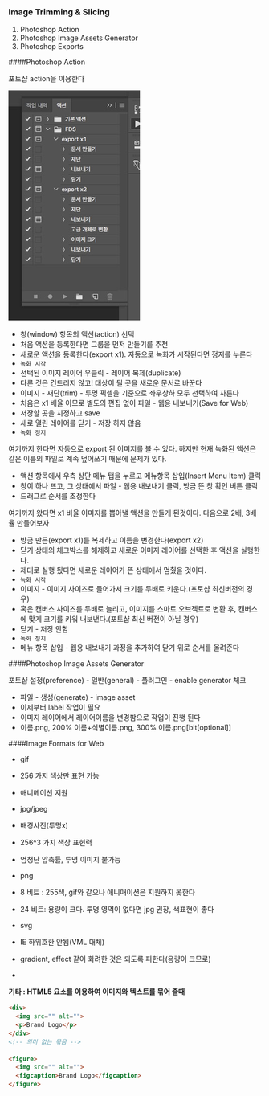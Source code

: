 ### Image Trimming & Slicing

1. Photoshop Action
1. Photoshop Image Assets Generator
1. Photoshop Exports

####Photoshop Action

포토샵 action을 이용한다

![Photoshop Export Action](./Assets/PhotoShop_Export_Action.jpg)

 - 창(window) 항목의 액션(action) 선택
 - 처음 액션을 등록한다면 그룹을 먼저 만들기를 추천
 - 새로운 액션을 등록한다(export x1). 자동으로 녹화가 시작된다면 정지를 누른다
 - `녹화 시작`
 - 선택된 이미지 레이어 우클릭 - 레이어 복제(duplicate)
 - 다른 것은 건드리지 않고! 대상이 될 곳을 새로운 문서로 바꾼다
 - 이미지 - 재단(trim) - 투명 픽셀을 기준으로 좌우상하 모두 선택하여 자른다 
 - 처음은 x1 배율 이므로 별도의 편집 없이 파일 - 웹용 내보내기(Save for Web)
 - 저장할 곳을 지정하고 save
 - 새로 열린 레이어를 닫기 - 저장 하지 않음
 - `녹화 정지`

여기까지 한다면 자동으로 export 된 이미지를 볼 수 있다. 하지만 현재 녹화된 액션은    
같은 이름의 파일로 계속 덮어쓰기 때문에 문제가 있다.

 - 액션 항목에서 우측 상단 메뉴 탭을 누르고 메뉴항목 삽입(Insert Menu Item) 클릭
 - 창이 하나 뜨고, 그 상태에서 파일 - 웹용 내보내기 클릭, 방금 뜬 창 확인 버튼 클릭
 - 드래그로 순서를 조정한다

여기까지 왔다면 x1 비율 이미지를 뽑아낼 액션을 만들게 된것이다.
다음으로 2배, 3배율 만들어보자

 - 방금 만든(export x1)를 복제하고 이름을 변경한다(export x2)
 - 닫기 상태의 체크박스를 해제하고 새로운 이미지 레이어를 선택한 후 액션을 실행한다.
 - 제대로 실행 됬다면 새로운 레이어가 뜬 상태에서 멈췄을 것이다.
 - `녹화 시작`
 - 이미지 - 이미지 사이즈로 들어가서 크기를 두배로 키운다.(포토샵 최신버전의 경우)
 - 혹은 캔버스 사이즈를 두배로 늘리고, 이미지를 스마트 오브젝트로 변환 후, 캔버스에 맞게 크기를 키워 내보낸다.(포토샵 최신 버전이 아닐 경우)
 - 닫기 - 저장 안함
 - `녹화 정지`
 - 메뉴 항목 삽입 - 웹용 내보내기 과정을 추가하여 닫기 위로 순서를 올려준다




####Photoshop Image Assets Generator

포토샵 설정(preference) - 일반(general) - 플러그인 - enable generator 체크

 - 파일 - 생성(generate) - image asset
 - 이제부터 label 작업이 필요
 - 이미지 레이어에서 레이어이름을 변경함으로 작업이 진행 된다
 - 이름.png, 200% 이름+식별이름.png, 300% 이름.png[bit[optional]]



####Image Formats for Web

 - gif
  - 256 가지 색상만 표현 가능
  - 애니메이션 지원
 - jpg/jpeg
  - 배경사진(투명x) 
  - 256^3 가지 색상 표현력
  - 엄청난 압축률, 투명 이미지 불가능
 - png 
  - 8 비트 : 255색, gif와 같으나 애니매이션은 지원하지 못한다
  - 24 비트: 용량이 크다. 투명 영역이 없다면 jpg 권장, 색표현이 좋다
 - svg
  - IE 하위호환 안됨(VML 대체)
  - gradient, effect 같이 화려한 것은 되도록 피한다(용량이 크므로)

-

**기타 : HTML5 요소를 이용하여 이미지와 텍스트를 묶어 줄때**

```html
<div>
  <img src="" alt="">
  <p>Brand Logo</p>
</div>
<!-- 의미 없는 묶음 -->

<figure>
  <img src="" alt="">
  <figcaption>Brand Logo</figcaption>
</figure>
```

